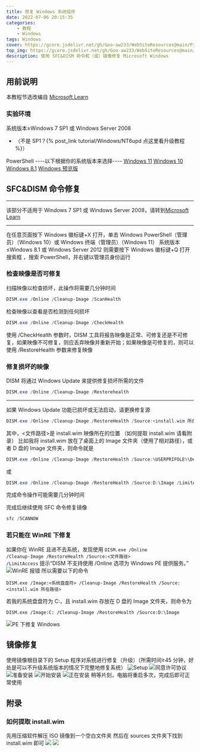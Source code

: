 ```yaml
---
title: 修复 Windows 系统组件
date: 2022-07-06 20:15:35
categories: 
	- 教程
	- Windows
tags: Windows
cover: https://gcore.jsdelivr.net/gh/Goo-aw233/WebSiteResources@main/Pics/repairsystem/repairsystem_top.png
top_img: https://gcore.jsdelivr.net/gh/Goo-aw233/WebSiteResources@main/Pics/repairsystem/repairsystem_top.png
description: 使用 SFC&DISM 命令和（或）镜像修复 Microsoft Windows
---
```


## 用前说明
本教程节选改编自 [Microsoft Learn](https://learn.microsoft.com/troubleshoot/windows-server/deployment/fix-windows-update-errors)

### 实验环境
系统版本≥Windows 7 SP1 或 Windows Server 2008
- （不是 SP1？{% post_link tutorial/Windows/NT6upd 点这里看升级教程 %}）

PowerShell
----以下根据你的系统版本来选择----
[Windows 11](https://aka.ms/DownloadWindows11)
[Windows 10](https://aka.ms/DownloadWindows10)
[Windows 8.1](https://www.microsoft.com/zh-cn/software-download/windows8ISO)
[Windows 预览版](https://www.microsoft.com/en-us/software-download/windowsinsiderpreviewiso)

## SFC&DISM 命令修复
------

该部分不适用于 Windows 7 SP1 或 Windows Server 2008，请转到[Microsoft Learn](https://learn.microsoft.com/troubleshoot/windows-server/deployment/fix-windows-update-errors)

------

在任意页面按下 Windows 徽标键+X 打开，单击 Windows PowerShell（管理员）（Windows 10）或 Windows 终端（管理员）（Windows 11）
系统版本≤Windows 8.1 或 Windows Server 2012 则需要按下 Windows 徽标键+Q 打开搜索框 ，搜索 PowerShell，并右键以管理员身份运行

### 检查映像是否可修复
扫描映像以检查损坏，此操作将需要几分钟时间
```PowerShell
DISM.exe /Online /Cleanup-Image /ScanHealth
```

检查映像以查看是否检测到任何损坏
```PowerShell
DISM.exe /Online /Cleanup-Image /CheckHealth
```
使用 /CheckHealth 参数时，DISM 工具将报告映像是正常、可修复还是不可修复，如果映像不可修复，则应丢弃映像并重新开始；如果映像是可修复的，则可以使用 /RestoreHealth 参数来修复映像

### 修复损坏的映像
DISM 将通过 Windows Update 来提供修复损坏所需的文件
```PowerShell
DISM.exe /Online /Cleanup-Image /Restorehealth
```

------

如果 Windows Update 功能已损坏或无法启动，请更换修复源
```PowerShell
DISM.exe /Online /Cleanup-Image /RestoreHealth /Source:<install.wim 所在路径> /LimitAccess
```
其中，<文件路径>是 install.wim 映像所在的位置
（如何提取 install.wim 请看附录）
比如我将 install.wim 放在了桌面上的 Image 文件夹（使用了相对路径），或者 D 盘的 Image 文件夹，则命令就是
```PowerShell
DISM.exe /Online /Cleanup-Image /RestoreHealth /Source:%USERPRIFOLE%\Desktop\Image /LimitAccess
```
或
```PowerShell
DISM.exe /Online /Cleanup-Image /RestoreHealth /Source:D:\Image /LimitAccess
```
完成命令操作可能需要几分钟时间

完成后继续使用 SFC 命令修复镜像
```PowerShell
sfc /SCANNOW
```

### 若只能在 WinRE 下修复
如果你在 WinRE 且进不去系统，发现使用 <code>DISM.exe /Online /Cleanup-Image /RestoreHealth /Source:<文件路径> /LimitAccess</code> 提示“DISM 不支持使用 /Online 选项为 Windows PE 提供服务。”
![WinRE 报错](https://gcore.jsdelivr.net/gh/Goo-aw233/WebSiteResources@main/Pics/repairsystem/repairsystem2.png)
所以需要以下的命令
```CMD
DISM.exe /Image:<系统盘盘符> /Cleanup-Image /RestoreHealth /Source:<install.wim 所在路径>
```
若我的系统盘盘符为 C:，且 install.wim 存放在 D 盘的 Image 文件夹，则命令为
```CMD
DISM.exe /Image:C: /Cleanup-Image /RestoreHealth /Source:D:\Image
```
![PE 下修复 Windows](https://gcore.jsdelivr.net/gh/Goo-aw233/WebSiteResources@main/Pics/repairsystem/repairsystem1.png)

## 镜像修复
使用镜像根目录下的 Setup 程序对系统进行修复（升级）（所需时间≥45 分钟，好处是可以不升级系统版本的情况下完整地修复系统）
![Setup](https://gcore.jsdelivr.net/gh/Goo-aw233/WebSiteResources@main/Pics/repairsystem/repairsystem3.png)
![同意许可协议](https://gcore.jsdelivr.net/gh/Goo-aw233/WebSiteResources@main/Pics/repairsystem/repairsystem4.png)
![准备安装](https://gcore.jsdelivr.net/gh/Goo-aw233/WebSiteResources@main/Pics/repairsystem/repairsystem5.png)
![开始安装](https://gcore.jsdelivr.net/gh/Goo-aw233/WebSiteResources@main/Pics/repairsystem/repairsystem6.png)
![正在安装](https://gcore.jsdelivr.net/gh/Goo-aw233/WebSiteResources@main/Pics/repairsystem/repairsystem7.png)
稍等片刻，电脑将重启多次，完成后即可正常使用

## 附录

### 如何提取 install.wim
先用压缩软件解压 ISO 镜像到一个空白文件夹
然后在 sources 文件夹下找到 install.wim 即可
![](https://gcore.jsdelivr.net/gh/Goo-aw233/WebSiteResources@main/Pics/repairsystem/repairsystem8.png)
![](https://gcore.jsdelivr.net/gh/Goo-aw233/WebSiteResources@main/Pics/repairsystem/repairsystem9.png)